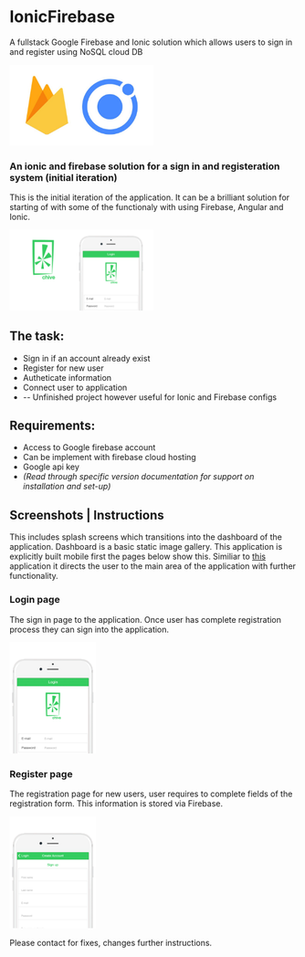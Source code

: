# IonicFirebase
<p>A fullstack Google Firebase and Ionic solution which allows users to sign in and register using NoSQL cloud DB</p>

<img src="https://github.com/fabianfranklinhuffstead/IonicFirebase/blob/master/www/img/image-readme.jpg" height="50%" width="50%">
<h3>An ionic and firebase solution for a sign in and registeration system (initial iteration)</h3>
<p>This is the initial iteration of the application. It can be a brilliant solution for starting of with some of the functionaly with using Firebase, Angular and Ionic.</p>
<img src="https://github.com/fabianfranklinhuffstead/IonicFirebase/blob/master/www/img/chivetut.png" height="50%" width="50%">

<h2>The task: </h2>
<ul>
  <li>Sign in if an account already exist</li>
  <li>Register for new user</li>
  <li>Autheticate information</li>
  <li>Connect user to application</li>
  <li>-- Unfinished project however useful for Ionic and Firebase configs</li>
</ul>

<h2>Requirements: </h2>
<ul>
  <li>Access to Google firebase account</li>
  <li>Can be implement with firebase cloud hosting</li>
  <li>Google api key</li>
  <li><i>(Read through specific version documentation for support on installation and set-up)</i></li>
</ul>

<h2>Screenshots | Instructions </h2>
This includes splash screens which transitions into the dashboard of the application. Dashboard is a basic static image gallery. This application is explicitly built mobile first the pages below show this. Similiar to <a href="https://github.com/fabianfranklinhuffstead/angularRoutingAppV1.6">this</a> application it directs the user to the main area of the application with further functionality.

<h3>Login page</h3>
<p>The sign in page to the application. Once user has complete registration process they can sign into the application.</p>
<img src="https://github.com/fabianfranklinhuffstead/IonicFirebase/blob/master/www/img/instructions2.jpg" height="30%" width="30%">
  
<h3>Register page</h3>
<p>The registration page for new users, user requires to complete fields of the registration form. This information is stored via Firebase.</p>
<img src="https://github.com/fabianfranklinhuffstead/IonicFirebase/blob/master/www/img/instructions3.jpg" height="30%" width="30%">



<p>Please contact for fixes, changes further instructions.</p>


